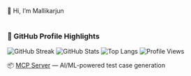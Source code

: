 👋 Hi, I’m Mallikarjun  
<br>

### 🚀 GitHub Profile Highlights

![GitHub Streak](https://github-readme-streak-stats.herokuapp.com/?user=Mallikarjun-Roddannavar&theme=gruvbox)
![GitHub Stats](https://github-readme-stats.vercel.app/api?username=Mallikarjun-Roddannavar&show_icons=true&theme=gruvbox)
![Top Langs](https://github-readme-stats.vercel.app/api/top-langs/?username=Mallikarjun-Roddannavar&layout=compact&hide=html)
![Profile Views](https://komarev.com/ghpvc/?username=Mallikarjun-Roddannavar&color=blue&style=flat-square)

📦 [MCP Server](https://github.com/Mallikarjun-Roddannavar/ai-testcase-designer-mcp) — AI/ML-powered test case generation

<!---
Mallikarjunkrs/Mallikarjunkrs is a ✨ special ✨ repository because its `README.md` (this file) appears on your GitHub profile.
You can click the Preview link to take a look at your changes.
--->
